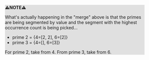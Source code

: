 <div style="margin:2em; background-color: #e0e0e0;">

<strong>⚠️NOTE️️️⚠️</strong>

What's actually happening in the "merge" above is that the primes are being segmented by value and the segment with the highest occurrence count is being picked...

* prime 2 = {4=[2, 2], 6=[2]}
* prime 3 = {4=[], 6=[3]}

For prime 2, take from 4. From prime 3, take from 6.
</div>

